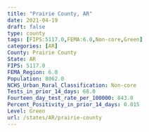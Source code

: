```yaml
---
title: "Prairie County, AR"
date: 2021-04-19
draft: false
type: county
tags: [FIPS:5117.0,FEMA:6.0,Non-core,Green]
categories: [AR]
County: Prairie County
State: AR
FIPS: 5117.0
FEMA_Region: 6.0
Population: 8062.0
NCHS_Urban_Rural_Classification: Non-core
Tests_in_prior_14_days: 68.0
Fourteen_day_test_rate_per_100000: 843.0
Percent_Positivity_in_prior_14_days: 0.015
Level: Green
url: /states/AR/prairie-county
---
```



